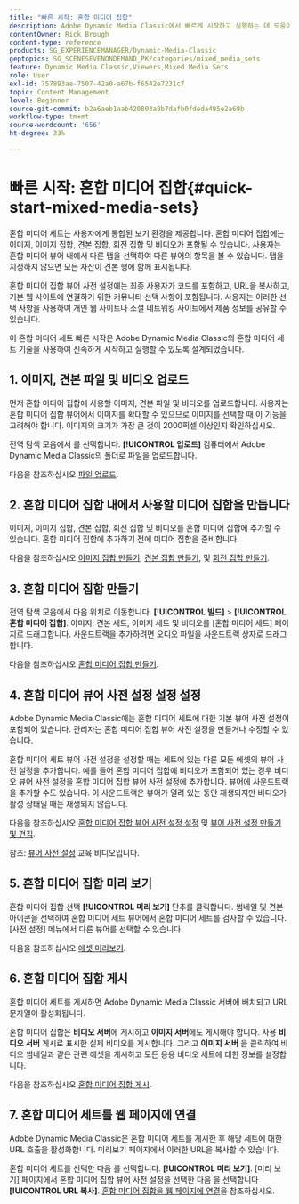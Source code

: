 ```yaml
---
title: "빠른 시작: 혼합 미디어 집합"
description: Adobe Dynamic Media Classic에서 빠르게 시작하고 실행하는 데 도움이 되는 혼합 미디어 세트에 대한 소개 및 빠른 시작입니다.
contentOwner: Rick Brough
content-type: reference
products: SG_EXPERIENCEMANAGER/Dynamic-Media-Classic
geptopics: SG_SCENESEVENONDEMAND_PK/categories/mixed_media_sets
feature: Dynamic Media Classic,Viewers,Mixed Media Sets
role: User
exl-id: 757893ae-7507-42a0-a67b-f6542e7231c7
topic: Content Management
level: Beginner
source-git-commit: b2a6aeb1aab420803a8b7dafb0fdeda495e2a69b
workflow-type: tm+mt
source-wordcount: '656'
ht-degree: 33%

---
```


# 빠른 시작: 혼합 미디어 집합{#quick-start-mixed-media-sets}

혼합 미디어 세트는 사용자에게 통합된 보기 환경을 제공합니다. 혼합 미디어 집합에는 이미지, 이미지 집합, 견본 집합, 회전 집합 및 비디오가 포함될 수 있습니다. 사용자는 혼합 미디어 뷰어 내에서 다른 탭을 선택하여 다른 뷰어의 항목을 볼 수 있습니다. 탭을 지정하지 않으면 모든 자산이 견본 행에 함께 표시됩니다.

혼합 미디어 집합 뷰어 사전 설정에는 최종 사용자가 코드를 포함하고, URL을 복사하고, 기본 웹 사이트에 연결하기 위한 커뮤니티 선택 사항이 포함됩니다. 사용자는 이러한 선택 사항을 사용하여 개인 웹 사이트나 소셜 네트워킹 사이트에서 제품 정보를 공유할 수 있습니다.

이 혼합 미디어 세트 빠른 시작은 Adobe Dynamic Media Classic의 혼합 미디어 세트 기술을 사용하여 신속하게 시작하고 실행할 수 있도록 설계되었습니다.

## 1. 이미지, 견본 파일 및 비디오 업로드

먼저 혼합 미디어 집합에 사용할 이미지, 견본 파일 및 비디오를 업로드합니다. 사용자는 혼합 미디어 집합 뷰어에서 이미지를 확대할 수 있으므로 이미지를 선택할 때 이 기능을 고려해야 합니다. 이미지의 크기가 가장 큰 것이 2000픽셀 이상인지 확인하십시오.

전역 탐색 모음에서 를 선택합니다. **[!UICONTROL 업로드]** 컴퓨터에서 Adobe Dynamic Media Classic의 폴더로 파일을 업로드합니다.

다음을 참조하십시오 [파일 업로드](uploading-files.md#uploading-your-files).

## 2. 혼합 미디어 집합 내에서 사용할 미디어 집합을 만듭니다

이미지, 이미지 집합, 견본 집합, 회전 집합 및 비디오를 혼합 미디어 집합에 추가할 수 있습니다. 혼합 미디어 집합에 추가하기 전에 미디어 집합을 준비합니다.

다음을 참조하십시오 [이미지 집합 만들기](creating-image-set.md#creating-an-image-set), [견본 집합 만들기](creating-swatch-set.md#creating-a-swatch-set), 및 [회전 집합 만들기](creating-spin-set.md#creating-a-spin-set).

## 3. 혼합 미디어 집합 만들기

전역 탐색 모음에서 다음 위치로 이동합니다. **[!UICONTROL 빌드]** > **[!UICONTROL 혼합 미디어 집합]**. 이미지, 견본 세트, 이미지 세트 및 비디오를 [혼합 미디어 세트] 페이지로 드래그합니다. 사운드트랙을 추가하려면 오디오 파일을 사운드트랙 상자로 드래그합니다.

다음을 참조하십시오 [혼합 미디어 집합 만들기](creating-mixed-media-set.md#creating-a-mixed-media-set).

## 4. 혼합 미디어 뷰어 사전 설정 설정 설정

Adobe Dynamic Media Classic에는 혼합 미디어 세트에 대한 기본 뷰어 사전 설정이 포함되어 있습니다. 관리자는 혼합 미디어 집합 뷰어 사전 설정을 만들거나 수정할 수 있습니다.

혼합 미디어 세트 뷰어 사전 설정을 설정할 때는 세트에 있는 다른 모든 에셋의 뷰어 사전 설정을 추가합니다. 예를 들어 혼합 미디어 집합에 비디오가 포함되어 있는 경우 비디오 뷰어 사전 설정을 혼합 미디어 집합 뷰어 사전 설정에 추가합니다. 뷰어에 사운드트랙을 추가할 수도 있습니다. 이 사운드트랙은 뷰어가 열려 있는 동안 재생되지만 비디오가 활성 상태일 때는 재생되지 않습니다.

다음을 참조하십시오 [혼합 미디어 집합 뷰어 사전 설정 설정](setting-mixed-media-set-viewer.md#setting-up-a-mixed-media-set-viewer-preset) 및 [뷰어 사전 설정 만들기 및 편집](application-setup.md#adding-and-editing-viewer-presets).

참조: [뷰어 사전 설정](https://s7d5.scene7.com/s7viewers/html5/VideoViewer.html?videoserverurl=https://s7d5.scene7.com/is/content/&amp;emailurl=https://s7d5.scene7.com/s7/emailFriend&amp;serverUrl=https://s7d5.scene7.com/is/image/&amp;config=Scene7SharedAssets/Universal_HTML5_Video&amp;contenturl=https://s7d5.scene7.com/skins/&amp;asset=S7tutorials/550_viewer-presets_converted%20renamed_Done-AVS) 교육 비디오입니다.

## 5. 혼합 미디어 집합 미리 보기

혼합 미디어 집합 선택 **[!UICONTROL 미리 보기]** 단추를 클릭합니다. 썸네일 및 견본 아이콘을 선택하여 혼합 미디어 세트 뷰어에서 혼합 미디어 세트를 검사할 수 있습니다. [사전 설정] 메뉴에서 다른 뷰어를 선택할 수 있습니다.

다음을 참조하십시오 [에셋 미리보기](previewing-asset.md#previewing-an-asset).

## 6. 혼합 미디어 집합 게시

혼합 미디어 세트를 게시하면 Adobe Dynamic Media Classic 서버에 배치되고 URL 문자열이 활성화됩니다.

혼합 미디어 집합은 **비디오 서버**&#x200B;에 게시하고 **이미지 서버**&#x200B;에도 게시해야 합니다. 사용 **비디오 서버** 게시로 표시한 실제 비디오를 게시합니다. 그리고 **이미지 서버** 을 클릭하여 비디오 썸네일과 같은 관련 에셋을 게시하고 모든 응용 비디오 세트에 대한 정보를 설정합니다.

다음을 참조하십시오 [혼합 미디어 집합 게시](publishing-mixed-media-set.md#publishing-a-mixed-media-set).

## 7. 혼합 미디어 세트를 웹 페이지에 연결

Adobe Dynamic Media Classic은 혼합 미디어 세트를 게시한 후 해당 세트에 대한 URL 호출을 활성화합니다. 미리보기 페이지에서 이러한 URL을 복사할 수 있습니다.

혼합 미디어 세트를 선택한 다음 를 선택합니다. **[!UICONTROL 미리 보기]**. [미리 보기] 페이지에서 혼합 미디어 집합 뷰어 사전 설정을 선택한 다음 을 선택합니다 **[!UICONTROL URL 복사]**. [혼합 미디어 집합을 웹 페이지에 연결](linking-mixed-media-set-web.md#linking-a-mixed-media-set-to-a-web-page)을 참조하십시오.
